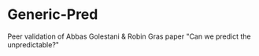 # Generic-Pred
Peer validation of Abbas Golestani &amp; Robin Gras paper "Can we predict the unpredictable?"
